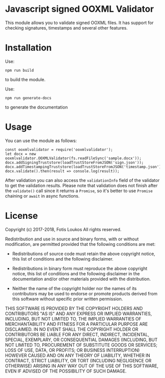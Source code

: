 # Javascript signed OOXML Validator

This module allows you to validate signed OOXML files. It has support for checking signatures, timestamps and several other features.

# Installation

Use:

    npm run build

to build the module.

Use:

    npm run generate-docs

to generate the documentation

# Usage

You can use the module as follows:

    const ooxmlvalidator = require('ooxmlvalidator');
    let docx = new ooxmlvalidator.OOXMLValidator(fs.readFileSync('sample.docx'));
    docx.addSigningTruststore(loadTrustStoreFromJSON('sign.json'));
    docx.addTimestampingTruststore(loadTrustStoreFromJSON('timestamp.json'));
    docx.validate().then(result => console.log(result));

After validation you can also access the `validationInfo` field of the validator to get the validation results. Please note that validation does not finish after the `validate()` call since it returns a `Promise`, so it's better to use `Promise` chaining or `await` in async functions.

# License

Copyright (c) 2017-2018, Fotis Loukos
All rights reserved.

Redistribution and use in source and binary forms, with or without
modification, are permitted provided that the following conditions are met:

* Redistributions of source code must retain the above copyright notice, this
  list of conditions and the following disclaimer.

* Redistributions in binary form must reproduce the above copyright notice,
  this list of conditions and the following disclaimer in the documentation
  and/or other materials provided with the distribution.

* Neither the name of the copyright holder nor the names of its
  contributors may be used to endorse or promote products derived from
  this software without specific prior written permission.

THIS SOFTWARE IS PROVIDED BY THE COPYRIGHT HOLDERS AND CONTRIBUTORS "AS IS"
AND ANY EXPRESS OR IMPLIED WARRANTIES, INCLUDING, BUT NOT LIMITED TO, THE
IMPLIED WARRANTIES OF MERCHANTABILITY AND FITNESS FOR A PARTICULAR PURPOSE ARE
DISCLAIMED. IN NO EVENT SHALL THE COPYRIGHT HOLDER OR CONTRIBUTORS BE LIABLE
FOR ANY DIRECT, INDIRECT, INCIDENTAL, SPECIAL, EXEMPLARY, OR CONSEQUENTIAL
DAMAGES (INCLUDING, BUT NOT LIMITED TO, PROCUREMENT OF SUBSTITUTE GOODS OR
SERVICES; LOSS OF USE, DATA, OR PROFITS; OR BUSINESS INTERRUPTION) HOWEVER
CAUSED AND ON ANY THEORY OF LIABILITY, WHETHER IN CONTRACT, STRICT LIABILITY,
OR TORT (INCLUDING NEGLIGENCE OR OTHERWISE) ARISING IN ANY WAY OUT OF THE USE
OF THIS SOFTWARE, EVEN IF ADVISED OF THE POSSIBILITY OF SUCH DAMAGE.

